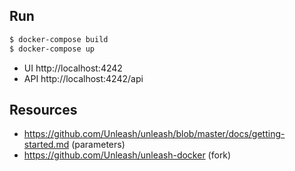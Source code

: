 ## Run

```bash
$ docker-compose build
$ docker-compose up
```

- UI http://localhost:4242
- API http://localhost:4242/api

## Resources
- https://github.com/Unleash/unleash/blob/master/docs/getting-started.md (parameters)
- https://github.com/Unleash/unleash-docker (fork)
